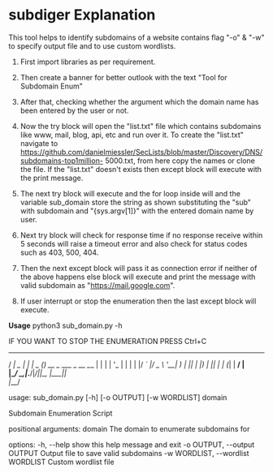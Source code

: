 # subdiger Explanation
This tool helps to identify subdomains of a website contains flag "-o" & "-w" to specify output file and to use custom wordlists.
1) First import libraries as per requirement.
2) Then create a banner for better outlook with the text &quot;Tool for Subdomain Enum&quot;
3) After that, checking whether the argument which the domain name has been entered by the user or
not.
4) Now the try block will open the &quot;list.txt&quot; file which contains subdomains like www, mail, blog, api, etc
and run over it. To create the &quot;list.txt&quot; navigate to
https://github.com/danielmiessler/SecLists/blob/master/Discovery/DNS/subdomains-top1million-
5000.txt, from here copy the names or clone the file. If the &quot;list.txt&quot; doesn&#39;t exists then except block will
execute with the print message.
5) The next try block will execute and the for loop inside will and the variable sub_domain store the
string as shown substituting the &quot;sub&quot; with subdomain and &quot;{sys.argv[1]}&quot; with the entered domain
name by user.

6) Next try block will check for response time if no response receive within 5 seconds will raise a timeout
error and also check for status codes such as 403, 500, 404.
7) Then the next except block will pass it as connection error if neither of the above happens else block
will execute and print the message with valid subdomain as &quot;https://mail.google.com&quot;.
8) If user interrupt or stop the enumeration then the last except block will execute.


**Usage**
python3 sub_domain.py -h                                                                                                   

IF YOU WANT TO STOP THE ENUMERATION PRESS Ctrl+C

 ____        _     ____  _                 
/ ___| _   _| |__ |  _ \(_) __ _  ___ _ __ 
\___ \| | | | '_ \| | | | |/ _` |/ _ \ '__|
 ___) | |_| | |_) | |_| | | (_| |  __/ |   
|____/ \__,_|_.__/|____/|_|\__, |\___|_|   
                           |___/           

usage: sub_domain.py [-h] [-o OUTPUT] [-w WORDLIST] domain

Subdomain Enumeration Script

positional arguments:
  domain                The domain to enumerate subdomains for

options:
  -h, --help            show this help message and exit
  -o OUTPUT, --output OUTPUT
                        Output file to save valid subdomains
  -w WORDLIST, --wordlist WORDLIST
                        Custom wordlist file
